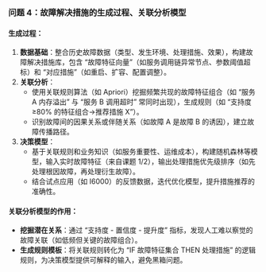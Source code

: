 ### 问题 4：故障解决措施的生成过程、关联分析模型

#### 生成过程：

1.  **数据基础**：整合历史故障数据（类型、发生环境、处理措施、效果），构建故障解决措施库，包含 “故障特征向量”（如服务调用链异常节点、参数阈值超标）和 “对应措施”（如重启、扩容、配置调整）。
2.  **关联分析**：
    -   使用关联规则算法（如 Apriori）挖掘频繁共现的故障特征组合（如 “服务 A 内存溢出” 与 “服务 B 调用超时” 常同时出现），生成规则（如 “支持度≥80% 的特征组合→推荐措施 X”）。
    -   识别故障间的因果关系或伴随关系（如故障 A 是故障 B 的诱因），建立故障传播路径。
3.  **决策模型**：
    -   基于关联规则和业务知识（如服务重要性、运维成本），构建随机森林等模型，输入实时故障特征（来自课题 1/2），输出处理措施优先级排序（如先处理根因故障，再处理衍生故障）。
    -   结合试点应用（如 I6000）的反馈数据，迭代优化模型，提升措施推荐的准确性。

#### 关联分析模型的作用：

-   **挖掘潜在关系**：通过 “支持度 - 置信度 - 提升度” 指标，发现人工难以察觉的故障关联（如低频但关键的故障组合）。
-   **生成规则模板**：将关联规则转化为 “IF 故障特征集合 THEN 处理措施” 的逻辑规则，为决策模型提供可解释的输入，避免黑箱问题。
<!--stackedit_data:
eyJoaXN0b3J5IjpbLTE0OTc0MDQ3NzZdfQ==
-->